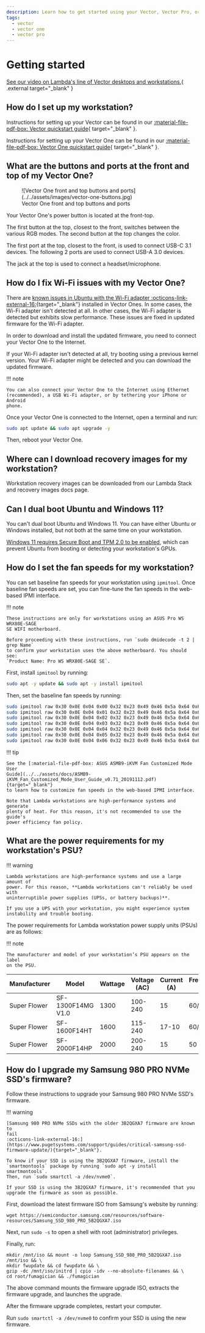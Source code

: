 ```yaml
---
description: Learn how to get started using your Vector, Vector Pro, or Vector One workstation.
tags:
  - vector
  - vector one
  - vector pro
---
```


# Getting started

[See our video on Lambda's line of Vector desktops and workstations.](https://youtu.be/NaLzEXRb2bw){ .external target="_blank" }

## How do I set up my workstation?

Instructions for setting up your Vector can be found in our
[:material-file-pdf-box: Vector quickstart guide](../../assets/docs/vector_quickstart_guide.pdf){ target="_blank" }.

Instructions for setting up your Vector One can be found in our
[:material-file-pdf-box: Vector One quickstart guide](../../assets/docs/lambda_vector_one_quickstart_guide.pdf){ target="_blank" }.

## What are the buttons and ports at the front and top of my Vector One?

<figure markdown="span">
  ![Vector One front and top buttons and ports](../../assets/images/vector-one-buttons.jpg)
  <figcaption>Vector One front and top buttons and ports</figcaption>
</figure>


Your Vector One's power button is located at the front-top.

The first button at the top, closest to the front, switches between the
various RGB modes. The second button at the top changes the color.

The first port at the top, closest to the front, is used to connect USB-C 3.1
devices. The following 2 ports are used to connect USB-A 3.0 devices.

The jack at the top is used to connect a headset/microphone.

## How do I fix Wi-Fi issues with my Vector One?

There are
[known issues in Ubuntu with the Wi-Fi adapter :octicons-link-external-16:](https://bugs.launchpad.net/ubuntu/+source/linux-firmware/+bug/2049220){target="_blank"}
installed in Vector Ones. In some cases, the Wi-Fi adapter isn't detected at
all. In other cases, the Wi-Fi adapter is detected but exhibits slow
performance. These issues are fixed in updated firmware for the Wi-Fi adapter.

In order to download and install the updated firmware, you need to connect
your Vector One to the Internet.

If your Wi-Fi adapter isn't detected at all, try booting using a previous
kernel version. Your Wi-Fi adapter might be detected and you can download the
updated firmware.

!!! note

    You can also connect your Vector One to the Internet using Ethernet
    (recommended), a USB Wi-Fi adapter, or by tethering your iPhone or Android
    phone.

Once your Vector One is connected to the Internet, open a terminal and run:

```bash
sudo apt update && sudo apt upgrade -y
```

Then, reboot your Vector One.

## Where can I download recovery images for my workstation?

Workstation recovery images can be downloaded from our Lambda Stack and
recovery images docs page.

## Can I dual boot Ubuntu and Windows 11?

You can't dual boot Ubuntu and Windows 11. You can have either Ubuntu or
Windows installed, but not both at the same time on your workstation.

[Windows 11 requires Secure Boot and TPM 2.0 to be enabled](https://support.microsoft.com/en-us/windows/enable-tpm-2-0-on-your-pc-1fd5a332-360d-4f46-a1e7-ae6b0c90645c),
which can prevent Ubuntu from booting or detecting your workstation's GPUs.

## How do I set the fan speeds for my workstation?

You can set baseline fan speeds for your workstation using `ipmitool`. Once
baseline fan speeds are set, you can fine-tune the fan speeds in the web-based
IPMI interface.

!!! note

    These instructions are only for workstations using an ASUS Pro WS WRX80E-SAGE
    SE WIFI motherboard.

    Before proceeding with these instructions, run `sudo dmidecode -t 2 | grep Name`
    to confirm your workstation uses the above motherboard. You should see:
    `Product Name: Pro WS WRX80E-SAGE SE`.

First, install `ipmitool` by running:

```bash
sudo apt -y update && sudo apt -y install ipmitool
```

Then, set the baseline fan speeds by running:

```bash
sudo ipmitool raw 0x30 0x0E 0x04 0x00 0x32 0x23 0x49 0x46 0x5a 0x64 0x61 0x64 0x61 0x64 && \
sudo ipmitool raw 0x30 0x0E 0x04 0x01 0x32 0x23 0x49 0x46 0x5a 0x64 0x61 0x64 0x61 0x64 && \
sudo ipmitool raw 0x30 0x0E 0x04 0x02 0x32 0x23 0x49 0x46 0x5a 0x64 0x61 0x64 0x61 0x64 && \
sudo ipmitool raw 0x30 0x0E 0x04 0x03 0x32 0x23 0x49 0x46 0x5a 0x64 0x61 0x64 0x61 0x64 && \
sudo ipmitool raw 0x30 0x0E 0x04 0x04 0x32 0x23 0x49 0x46 0x5a 0x64 0x61 0x64 0x61 0x64 && \
sudo ipmitool raw 0x30 0x0E 0x04 0x05 0x32 0x23 0x49 0x46 0x5a 0x64 0x61 0x64 0x61 0x64 && \
sudo ipmitool raw 0x30 0x0E 0x04 0x06 0x32 0x23 0x49 0x46 0x5a 0x64 0x61 0x64 0x61 0x64
```

!!! tip

    See the [:material-file-pdf-box: ASUS ASMB9-iKVM Fan Customized Mode User
    Guide](../../assets/docs/ASMB9-iKVM_Fan_Customized_Mode_User_Guide_v0.71_20191112.pdf){target="_blank"}
    to learn how to customize fan speeds in the web-based IPMI interface.

    Note that Lambda workstations are high-performance systems and generate
    plenty of heat. For this reason, it's not recommended to use the guide's
    power efficiency fan policy.

## What are the power requirements for my workstation's PSU?

!!! warning

    Lambda workstations are high-performance systems and use a large amount of
    power. For this reason, **Lambda workstations can't reliably be used with
    uninterruptible power supplies (UPSs, or battery backups)**.

    If you use a UPS with your workstation, you might experience system
    instability and trouble booting.

The power requirements for Lambda workstation power supply units (PSUs) are as
follows:

!!! note

    The manufacturer and model of your workstation’s PSU appears on the label
    on the PSU.

| Manufacturer | Model             | Wattage | Voltage (AC) | Current (A) | Frequency (Hz) | Inlet/Outlet |
|--------------|-------------------|---------|--------------|-------------|----------------|--------------|
| Super Flower | SF-1300F14MG V1.0 | 1300    | 100-240      | 15          | 60/50          | C14/C13      |
| Super Flower | SF-1600F14HT      | 1600    | 115-240      | 17-10       | 60/50          | C20/C19      |
| Super Flower | SF-2000F14HP      | 2000    | 200-240      | 15          | 50             | C20/C19      |

## How do I upgrade my Samsung 980 PRO NVMe SSD's firmware?

Follow these instructions to upgrade your Samsung 980 PRO NVMe SSD's firmware.

!!! warning

    [Samsung 980 PRO NVMe SSDs with the older 3B2QGXA7 firmware are known to
    fail
    :octicons-link-external-16:](https://www.pugetsystems.com/support/guides/critical-samsung-ssd-firmware-update/){target="_blank"}.

    To know if your SSD is using the 3B2QGXA7 firmware, install the
    `smartmontools` package by running `sudo apt -y install smartmontools`.
    Then, run `sudo smartctl -a /dev/nvme0`.

    If your SSD is using the 3B2QGXA7 firmware, it's recommended that you
    upgrade the firmware as soon as possible.

First, download the latest firmware ISO from Samsung's website by running:

``` { .sh .copy }
wget https://semiconductor.samsung.com/resources/software-resources/Samsung_SSD_980_PRO_5B2QGXA7.iso
```

Next, run `sudo -s` to open a shell with root (administrator) privileges.

Finally, run:

``` { .sh .copy }
mkdir /mnt/iso && mount -o loop Samsung_SSD_980_PRO_5B2QGXA7.iso /mnt/iso && \
mkdir fwupdate && cd fwupdate && \
gzip -dc /mnt/iso/initrd | cpio -idv --no-absolute-filenames && \
cd root/fumagician && ./fumagician
```

The above command mounts the firmware upgrade ISO, extracts the firmware
upgrade, and launches the upgrade.

After the firmware upgrade completes, restart your computer.

Run `sudo smartctl -a /dev/nvme0` to confirm your SSD is using the new
firmware.
